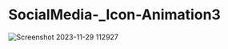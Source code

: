 # SocialMedia-_Icon-Animation3
![Screenshot 2023-11-29 112927](https://github.com/Debarjitmohanty/SocialMedia-_Icon-Animation3/assets/91021174/40407025-c9f2-4b22-bfc8-7f0adb7c87c0)
